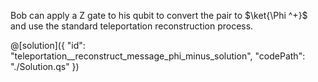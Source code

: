 Bob can apply a Z gate to his qubit to convert the pair to $\ket{\Phi ^+}$ and use the standard teleportation reconstruction process.

@[solution]({
    "id": "teleportation__reconstruct_message_phi_minus_solution",
    "codePath": "./Solution.qs"
})